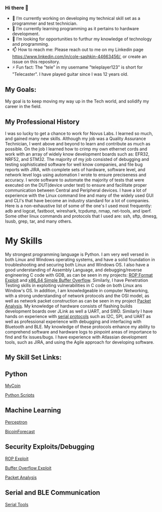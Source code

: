 ### Hi there 👋

- 🔭 I’m currently working on developing my technical skill set as a programmer and test technician. 
- 🌱 I’m currently learning programming as it pertains to hardware development.
- 🤔 I’m looking for opportunities to furthur my knowledge of technology and programming.
- 📫 How to reach me: Please reach out to me on my Linkedin page https://www.linkedin.com/in/cole-sashkin-44663456/, or create an issue on this repository. 
- ⚡ Fun fact: The "tele" in my username "teleplayer123" is short for "Telecaster". I have played guitar since I was 12 years old.

My Goals:
----
My goal is to keep moving my way up in the Tech world, and solidify my career in the field.

My Professional History
----
I was so lucky to get a chance to work for Novus Labs. I learned so much, and gained many new skills.
Although my job was a Quality Assurance Technician, I went above and beyond to learn and contribute as much as possible.
On the job I learned how to crimp my own ethernet cords and work with an array of widely know development boards such as: EFR32, NRF52, and STM32.
The majority of my job consisted of debugging and testing sophisticated software for well know companies, and file bug reports with JIRA, 
with complete sets of hardware, software level, and network level logs using automation I wrote to ensure preciseness and accuracy. 
I wrote software to automate the majority of tests that were executed on the DUT(device under test) to ensure and facilitate proper communication
between Central and Peripheral devices. I have a lot of experience with the Linux command line and many of the widely used GUI and CLI's that have become an 
industry standard for a lot of companies. Here is a non-exhaustive list of some of the one's I used most frequently: adb and logcat, fastboot, wireshark, tcpdump,
nmap, net-tools, and iperf. Some other linux commands and protocols that I used are: ssh, sftp, dmesg, lsusb, grep, tar, and many others.

# My Skills
My strongest programming language is Python. I am very well versed in both Linux and Windows operating systems,
and have a solid foundation in troubleshooting and securing both Linux and Windows OS. I also
have a good understanding of Assembly Language, and debugging/reverse engineering C code with GDB,
as can be seen in my projects: [ROP Format Exploit](https://github.com/teleplayer123/ROP-Format-Exploit)
and [x86_64 Simple Buffer Overflow](https://github.com/teleplayer123/x86_64-Simple-BOF).
Similarly, I have Penetration Testing skills in exploiting vulnerabilities in C code on both 
Linux ans Window's OS. In addition, I am knowledgeable in computer Networking, with a strong understanding of
network protocols and the OSI model, as well as network packet construction as can be seen in my 
project [Packet Analysis](https://github.com/teleplayer123/packet_analysis_v1.2). My knowledge of hardware 
consists of flashing builds development boards over JLink as well a UART, and SWD. Similarly I have hands on
experience with [serial protocols](https://github.com/teleplayer123/SerialComTools) such as I2C, SPI, and UART as well as professional experience with debugging and
interfacing with Bluetooth and BLE. My knowledge of these protocols enhance my ability to comprehend software and 
hardware logs to pinpoint areas of importance to find and fix issues/bugs. I have experience with Atlassian development tools,
such as JIRA, and using the Agile approach for developing software.

My Skill Set Links:
----
## Python
[MyCoin](https://github.com/teleplayer123/MyCoin)

[Python Scripts](https://github.com/teleplayer123/My_Codes)

## Machine Learning
[Perceptron](https://github.com/teleplayer123/Perceptron)

[BicoinForecast](https://github.com/teleplayer123/BitcoinForecast)

## Security Exploits/Debugging

[ROP Exploit](https://github.com/teleplayer123/ROP-Format-Exploit)

[Buffer Overflow Exploit](https://github.com/teleplayer123/x86_64-Simple-BOF)

[Packet Analysis](https://github.com/teleplayer123/packet_analysis_v1.2)

## Serial and BLE Communication
[Serial Tools](https://github.com/teleplayer123/SerialComTools)
